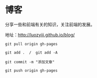 # 博客 #

分享一些和前端有关的知识，关注前端的发展。

地址：http://luozyiii.github.io/blog/

	git pull origin gh-pages

	git add .  /  git add -A

	git commit -m "添加文章"

	git push origin gh-pages
